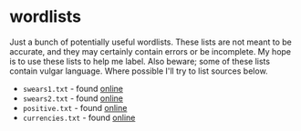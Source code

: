 # wordlists

Just a bunch of potentially useful wordlists. These lists are not meant to be accurate, and they may certainly contain errors or be incomplete. My hope is to use these lists to help me label. Also beware; some of these lists contain vulgar language. Where possible I'll try to list sources below. 

- `swears1.txt` - found [online](https://data.world/natereed/banned-words-list/workspace/file?filename=swearWords.txt)
- `swears2.txt` - found [online](https://www.cs.cmu.edu/~biglou/resources/bad-words.txt)
- `positive.txt` - found [online](https://www.vocabulary.com/lists/179734)
- `currencies.txt` - found [online](https://www.nltk.org/api/nltk.corpus.reader.wordlist.html#nltk.corpus.reader.wordlist.UnicharsCorpusReader)
